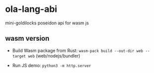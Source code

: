 # ola-lang-abi
mini-goldilocks poseidon api for wasm js

## wasm version
- Build Wasm package from Rust: `wasm-pack build --out-dir web --target web` (web/nodejs/bundler)

- Run JS demo: `python3 -m http.server`
